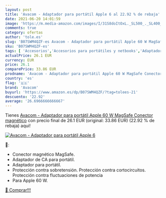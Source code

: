 ```yaml
---
layout: post
title: 'Avacom - Adaptador para portátil Apple 6 al 22.92 % de rebaja'
date: 2021-06-20 14:01:59
image: 'https://m.media-amazon.com/images/I/31S8doItOxL._SL500_._SL400_.jpg'
comments: true
category: ofertas
author: 'tole.es'
slug: 'B07SWM4QZF-es Avacom - Adaptador para portátil Apple 60 W MagSafe...'
sku: 'B07SWM4QZF-es'
tags: [ 'Accesorios','Accesorios para portátiles y netbooks','Adaptadores','Cargadores y adaptadores para portátiles y netbooks','Cargadores y bases de carga para portátiles y netbooks','Informática','apple','avacom', ]
actualPrice: 26.1 EUR
currency: EUR
price: 26.1
comparePrice: 33.86 EUR
prodname: 'Avacom - Adaptador para portátil Apple 60 W MagSafe Conector magnético'
country: 'es'
flag: '🇪🇸'
brand: 'Avacom'
buyurl: 'https://www.amazon.es/dp/B07SWM4QZF/?tag=tolees-21'
descuento: '22.92'
average: '26.6966666666667'
---
```


Tienes [Avacom - Adaptador para portátil Apple 60 W MagSafe Conector magnético](https://www.amazon.es/dp/B07SWM4QZF/?tag=tolees-21) con precio final de  26.1 EUR (original: 33.86 EUR) (22.92 %  de rebaja) aqui!

[![Avacom - Adaptador para portátil Apple 6](https://m.media-amazon.com/images/I/31S8doItOxL._SL500_._SL400_.jpg)](https://www.amazon.es/dp/B07SWM4QZF/?tag=tolees-21)

🔎:

- Conector magnético MagSafe.
- Adaptador de CA para portátil.
- Adaptador para portátil.
- Protección contra sobretensión. Protección contra cortocircuitos. Protección contra fluctuaciones de potencia
- Para Apple 60 W.

[🛒 Comprar!!!](https://www.amazon.es/dp/B07SWM4QZF/?tag=tolees-21)
